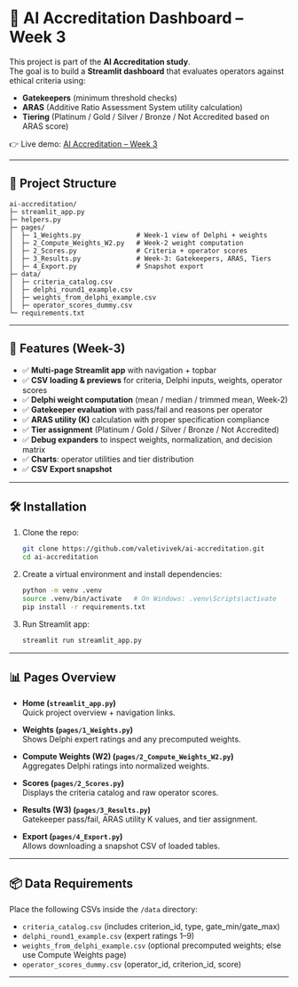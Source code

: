 # 🎯 AI Accreditation Dashboard – Week 3

This project is part of the **AI Accreditation study**.  
The goal is to build a **Streamlit dashboard** that evaluates operators against ethical criteria using:

- **Gatekeepers** (minimum threshold checks)
- **ARAS** (Additive Ratio Assessment System utility calculation)
- **Tiering** (Platinum / Gold / Silver / Bronze / Not Accredited based on ARAS score)

👉 Live demo: [AI Accreditation – Week 3](https://ai-accreditation.streamlit.app/)

---

## 📂 Project Structure

```
ai-accreditation/
├─ streamlit_app.py       
├─ helpers.py              
├─ pages/                  
│  ├─ 1_Weights.py              # Week-1 view of Delphi + weights
│  ├─ 2_Compute_Weights_W2.py   # Week-2 weight computation
│  ├─ 2_Scores.py               # Criteria + operator scores
│  ├─ 3_Results.py              # Week-3: Gatekeepers, ARAS, Tiers
│  ├─ 4_Export.py               # Snapshot export
├─ data/                   
│  ├─ criteria_catalog.csv
│  ├─ delphi_round1_example.csv
│  ├─ weights_from_delphi_example.csv
│  ├─ operator_scores_dummy.csv
└─ requirements.txt        
```

---

## 🚀 Features (Week-3)

- ✅ **Multi-page Streamlit app** with navigation + topbar  
- ✅ **CSV loading & previews** for criteria, Delphi inputs, weights, operator scores  
- ✅ **Delphi weight computation** (mean / median / trimmed mean, Week-2)  
- ✅ **Gatekeeper evaluation** with pass/fail and reasons per operator  
- ✅ **ARAS utility (K)** calculation with proper specification compliance
- ✅ **Tier assignment** (Platinum / Gold / Silver / Bronze / Not Accredited)  
- ✅ **Debug expanders** to inspect weights, normalization, and decision matrix  
- ✅ **Charts**: operator utilities and tier distribution  
- ✅ **CSV Export snapshot**  

---

## 🛠 Installation

1. Clone the repo:
   ```bash
   git clone https://github.com/valetivivek/ai-accreditation.git
   cd ai-accreditation
   ```

2. Create a virtual environment and install dependencies:
   ```bash
   python -m venv .venv
   source .venv/bin/activate   # On Windows: .venv\Scripts\activate
   pip install -r requirements.txt
   ```

3. Run Streamlit app:
   ```bash
   streamlit run streamlit_app.py
   ```

---

## 📊 Pages Overview

- **Home (`streamlit_app.py`)**  
  Quick project overview + navigation links.

- **Weights (`pages/1_Weights.py`)**  
  Shows Delphi expert ratings and any precomputed weights.

- **Compute Weights (W2) (`pages/2_Compute_Weights_W2.py`)**  
  Aggregates Delphi ratings into normalized weights.

- **Scores (`pages/2_Scores.py`)**  
  Displays the criteria catalog and raw operator scores.

- **Results (W3) (`pages/3_Results.py`)**  
  Gatekeeper pass/fail, ARAS utility K values, and tier assignment.

- **Export (`pages/4_Export.py`)**  
  Allows downloading a snapshot CSV of loaded tables.

---

## 📦 Data Requirements

Place the following CSVs inside the `/data` directory:

- `criteria_catalog.csv` (includes criterion_id, type, gate_min/gate_max)
- `delphi_round1_example.csv` (expert ratings 1–9)
- `weights_from_delphi_example.csv` (optional precomputed weights; else use Compute Weights page)
- `operator_scores_dummy.csv` (operator_id, criterion_id, score)

---
